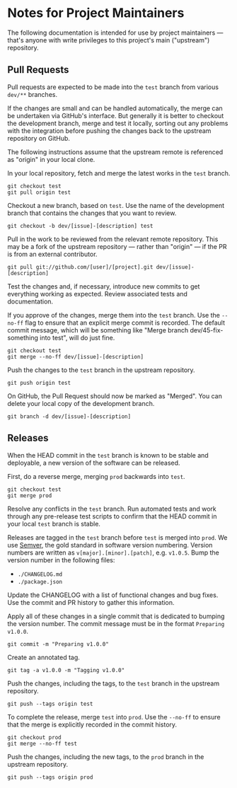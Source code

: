 # Notes for Project Maintainers

The following documentation is intended for use by project maintainers — that's anyone with write privileges to this project's main ("upstream") repository.

## Pull Requests

Pull requests are expected to be made into the ``test`` branch from various ``dev/**`` branches.

If the changes are small and can be handled automatically, the merge can be undertaken via GitHub's interface. But generally it is better to checkout the development branch, merge and test it locally, sorting out any problems with the integration before pushing the changes back to the upstream repository on GitHub. 

The following instructions assume that the upstream remote is referenced as "origin" in your local clone.

In your local repository, fetch and merge the latest works in the ``test`` branch.

```
git checkout test
git pull origin test
```

Checkout a new branch, based on ``test``. Use the name of the development branch that contains the changes that you want to review.

```
git checkout -b dev/[issue]-[description] test
```

Pull in the work to be reviewed from the relevant remote repository. This may be a fork of the upstream repository — rather than "origin" — if the PR is from an external contributor.

```
git pull git://github.com/[user]/[project].git dev/[issue]-[description]
```

Test the changes and, if necessary, introduce new commits to get everything working as expected. Review associated tests and documentation.

If you approve of the changes, merge them into the ``test`` branch. Use the ``--no-ff`` flag to ensure that an explicit merge commit is recorded. The default commit message, which will be something like "Merge branch dev/45-fix-something into test", will do just fine.

```
git checkout test
git merge --no-ff dev/[issue]-[description]
```

Push the changes to the ``test`` branch in the upstream repository.

```
git push origin test
```

On GitHub, the Pull Request should now be marked as "Merged". You can delete your local copy of the development branch.

```
git branch -d dev/[issue]-[description]
```

## Releases

When the HEAD commit in the ``test`` branch is known to be stable and deployable, a new version of the software can be released.

First, do a reverse merge, merging ``prod`` backwards into ``test``.

```
git checkout test
git merge prod
```

Resolve any conflicts in the ``test`` branch. Run automated tests and work through any pre-release test scripts to confirm that the HEAD commit in your local ``test`` branch is stable.

Releases are tagged in the ``test`` branch before ``test`` is merged into ``prod``. We use [Semver](http://semver.org/), the gold standard in software version numbering. Version numbers are written as ``v[major].[minor].[patch]``, e.g. ``v1.0.5``. Bump the version number in the following files:

- ``./CHANGELOG.md``
- ``./package.json``

Update the CHANGELOG with a list of functional changes and bug fixes. Use the commit and PR history to gather this information.

Apply all of these changes in a single commit that is dedicated to bumping the version number. The commit message must be in the format ``Preparing v1.0.0``.

```
git commit -m "Preparing v1.0.0"
```

Create an annotated tag.

```
git tag -a v1.0.0 -m "Tagging v1.0.0"
```

Push the changes, including the tags, to the ``test`` branch in the upstream repository.

```
git push --tags origin test
```

To complete the release, merge ``test`` into ``prod``. Use  the ``--no-ff`` to ensure that the merge is explicitly recorded in the commit history.

```
git checkout prod
git merge --no-ff test
```

Push the changes, including the new tags, to the ``prod`` branch in the upstream repository.

```
git push --tags origin prod
```
